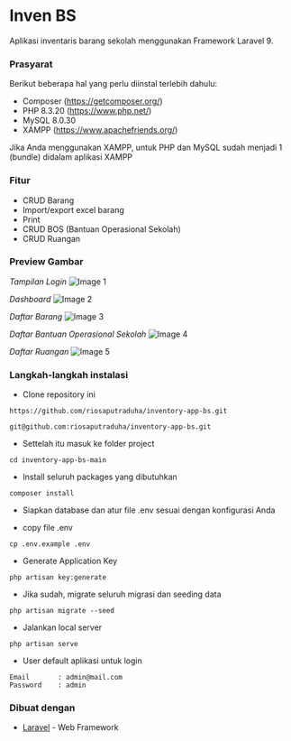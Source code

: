 # Inven BS

Aplikasi inventaris barang sekolah menggunakan Framework Laravel 9.

### Prasyarat

Berikut beberapa hal yang perlu diinstal terlebih dahulu:

-   Composer (https://getcomposer.org/)
-   PHP 8.3.20 (https://www.php.net/)
-   MySQL 8.0.30 
-   XAMPP (https://www.apachefriends.org/)

Jika Anda menggunakan XAMPP, untuk PHP dan MySQL sudah menjadi 1 (bundle) didalam aplikasi XAMPP

### Fitur

-   CRUD Barang
-   Import/export excel barang
-   Print
-   CRUD BOS (Bantuan Operasional Sekolah)
-   CRUD Ruangan

### Preview Gambar

_Tampilan Login_
![Image 1](https://i.imgur.com/zvhtc5h.png)

_Dashboard_
![Image 2](https://i.imgur.com/MzoLHam.png)

_Daftar Barang_
![Image 3](https://i.imgur.com/hss2WPe.png)

_Daftar Bantuan Operasional Sekolah_
![Image 4](https://i.imgur.com/izETV5A.png)

_Daftar Ruangan_
![Image 5](https://i.imgur.com/hybxr0v.png)

### Langkah-langkah instalasi

-   Clone repository ini

```
https://github.com/riosaputraduha/inventory-app-bs.git
```

```
git@github.com:riosaputraduha/inventory-app-bs.git
```

-   Settelah itu masuk ke folder project

```
cd inventory-app-bs-main
```

-   Install seluruh packages yang dibutuhkan

```
composer install
```
-  Siapkan database dan atur file .env sesuai dengan konfigurasi Anda

-   copy file .env

```
cp .env.example .env
```

-   Generate Application Key

```
php artisan key:generate
```

-   Jika sudah, migrate seluruh migrasi dan seeding data

```
php artisan migrate --seed
```

-   Jalankan local server

```
php artisan serve
```

-   User default aplikasi untuk login

```
Email       : admin@mail.com
Password    : admin
```

### Dibuat dengan

-   [Laravel](https://laravel.com) - Web Framework
